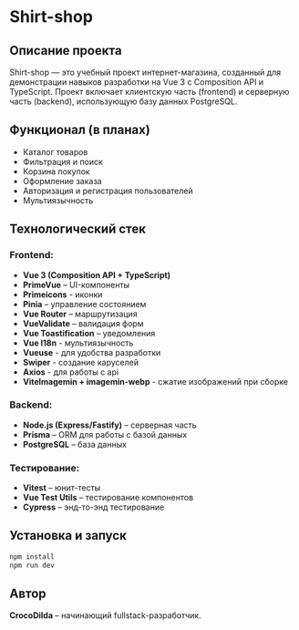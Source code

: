 # Shirt-shop

## Описание проекта

Shirt-shop — это учебный проект интернет-магазина, созданный для демонстрации навыков разработки на Vue 3 с Composition API и TypeScript. Проект включает клиентскую часть (frontend) и серверную часть (backend), использующую базу данных PostgreSQL.

## Функционал (в планах)

- Каталог товаров
- Фильтрация и поиск
- Корзина покупок
- Оформление заказа
- Авторизация и регистрация пользователей
- Мультиязычность

## Технологический стек

### Frontend:

- **Vue 3 (Composition API + TypeScript)**
- **PrimeVue** – UI-компоненты
- **Primeicons** - иконки
- **Pinia** – управление состоянием
- **Vue Router** – маршрутизация
- **VueValidate** – валидация форм
- **Vue Toastification** – уведомления
- **Vue I18n** - мультиязычность
- **Vueuse** - для удобства разработки
- **Swiper** - создание каруселей
- **Axios** - для работы с api
- **ViteImagemin + imagemin-webp** - сжатие изображений при сборке

### Backend:

- **Node.js (Express/Fastify)** – серверная часть
- **Prisma** – ORM для работы с базой данных
- **PostgreSQL** – база данных

### Тестирование:

- **Vitest** – юнит-тесты
- **Vue Test Utils** – тестирование компонентов
- **Cypress** – энд-то-энд тестирование

## Установка и запуск

```bash
npm install
npm run dev
```

## Автор

**CrocoDilda** – начинающий fullstack-разработчик.
